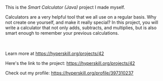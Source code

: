 This is the *Smart Calculator (Java)* project I made myself.


<p>Calculators are a very helpful tool that we all use on a regular basis. Why not create one yourself, and make it really special? In this project, you will write a calculator that not only adds, subtracts, and multiplies, but is also smart enough to remember your previous calculations.</p><br/><br/>Learn more at <a href="https://hyperskill.org/projects/42?utm_source=ide&utm_medium=ide&utm_campaign=ide&utm_content=project-card">https://hyperskill.org/projects/42</a>

Here's the link to the project: https://hyperskill.org/projects/42

Check out my profile: https://hyperskill.org/profile/397310237